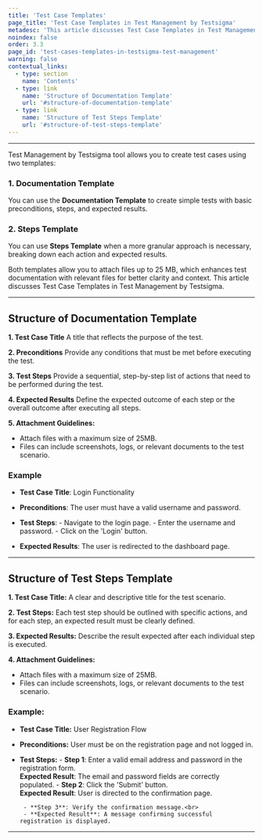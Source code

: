```yaml
---
title: 'Test Case Templates'
page_title: 'Test Case Templates in Test Management by Testsigma'
metadesc: 'This article discusses Test Case Templates in Test Management by Testsigma | Managing test cases involves creating, editing, moving, and deleting them in test management'
noindex: false
order: 3.3
page_id: 'test-cases-templates-in-testsigma-test-management'
warning: false
contextual_links:
  - type: section
    name: 'Contents'
  - type: link
    name: 'Structure of Documentation Template'
    url: '#structure-of-documentation-template'
  - type: link
    name: 'Structure of Test Steps Template'
    url: '#structure-of-test-steps-template'
---
```


---

Test Management by Testsigma tool allows you to create test cases using two templates:

### 1. **Documentation Template**

You can use the **Documentation Template** to create simple tests with basic preconditions, steps, and expected results.

### 2. **Steps Template**

You can use **Steps Template** when a more granular approach is necessary, breaking down each action and expected results.

Both templates allow you to attach files up to 25 MB, which enhances test documentation with relevant files for better clarity and context. This article discusses Test Case Templates in Test Management by Testsigma.

---

## **Structure of Documentation Template**

**1. Test Case Title**
A title that reflects the purpose of the test.

**2. Preconditions**
Provide any conditions that must be met before executing the test.

**3. Test Steps**
Provide a sequential, step-by-step list of actions that need to be performed during the test.

**4. Expected Results**
Define the expected outcome of each step or the overall outcome after executing all steps.

**5. Attachment Guidelines:**

- Attach files with a maximum size of 25MB.
- Files can include screenshots, logs, or relevant documents to the test scenario.

### **Example**

- **Test Case Title**: Login Functionality

- **Preconditions**: The user must have a valid username and password.

- **Test Steps**: - Navigate to the login page. - Enter the username and password. - Click on the 'Login' button.

- **Expected Results**: The user is redirected to the dashboard page.

---

## **Structure of Test Steps Template**

**1. Test Case Title:** A clear and descriptive title for the test scenario. <br>

**2. Test Steps:** Each test step should be outlined with specific actions, and for each step, an expected result must be clearly defined. <br>

**3. Expected Results:** Describe the result expected after each individual step is executed.<br>

**4. Attachment Guidelines:**

- Attach files with a maximum size of 25MB.
- Files can include screenshots, logs, or relevant documents to the test scenario.

### **Example:**

- **Test Case Title:** User Registration Flow

- **Preconditions:** User must be on the registration page and not logged in.

- **Test Steps:** - **Step 1**: Enter a valid email address and password in the registration form.<br>
  **Expected Result**: The email and password fields are correctly populated. - **Step 2**: Click the 'Submit' button.<br>
  **Expected Result**: User is directed to the confirmation page.

       - **Step 3**: Verify the confirmation message.<br>
       - **Expected Result**: A message confirming successful registration is displayed.

---
